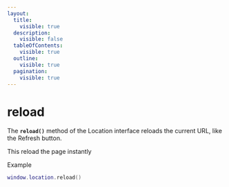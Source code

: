 ```yaml
---
layout:
  title:
    visible: true
  description:
    visible: false
  tableOfContents:
    visible: true
  outline:
    visible: true
  pagination:
    visible: true
---
```


# reload

The **`reload()`** method of the Location interface reloads the current URL, like the Refresh button.

This reload the page instantly

Example

```lua
window.location.reload()
```

